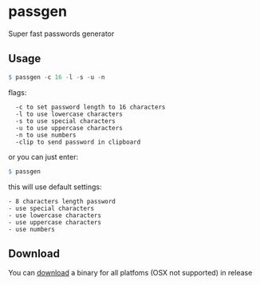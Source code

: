 # passgen
Super fast passwords generator

## Usage

  ```r
  $ passgen -c 16 -l -s -u -n
  ```
  flags:

      -c to set password length to 16 characters
      -l to use lowercase characters
      -s to use special characters
      -u to use uppercase characters
      -n to use numbers
      -clip to send password in clipboard

  or you can just enter:
  ```r
  $ passgen
  ```
  this will use default settings:

    - 8 сharacters length password
    - use special characters
    - use lowercase characters
    - use uppercase characters
    - use numbers

## Download

  You can [download](https://github.com/Out-Of-Mind/passgen/releases/tag/v.2.0) a binary for all platfoms (OSX not supported) in release
